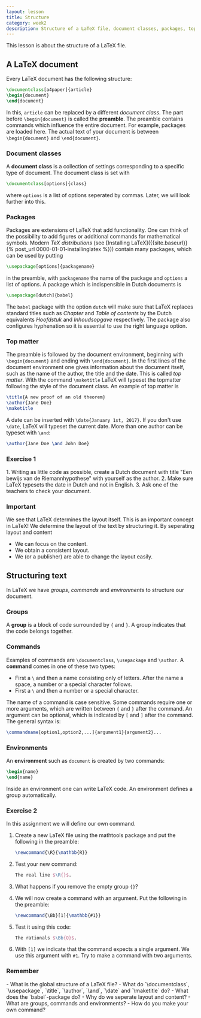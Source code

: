 ```yaml
---
layout: lesson
title: Structure
category: week2
description: Structure of a LaTeX file, document classes, packages, topmatter, groups, commands and environments.
---
```

This lesson is about the structure of a LaTeX file.

A LaTeX document
----------------

Every LaTeX document has the following structure:

```latex
\documentclass[a4paper]{article}
\begin{document}
\end{document}
```

In this, `article` can be replaced by a different *document class*. The
part before `\begin{document}` is called the **preamble**.
The preamble contains commands which influence the entire document. For
example, packages are loaded here. The actual text of your document is
between `\begin{document}` and `\end{document}`.

### Document classes

A **document class** is a collection of settings corresponding to a
specific type of document. The document class is set with

```latex
\documentclass[options]{class}
```

where `options` is a list of options seperated by commas. Later, we will
look further into this.

### Packages

Packages are extensions of LaTeX that add functionality. One can think
of the possibility to add figures or additional commands for
mathematical symbols. Modern *TeX distributions* (see [Installing
LaTeX]({{site.baseurl}}{% post_url 0000-01-01-installinglatex %}))
contain many packages, which can be used by putting

```latex
\usepackage[options]{packagename}
```

in the preamble, with `packagename` the name of the package and
`options` a list of options. A package which is indispensible in Dutch
documents is

```latex
\usepackage[dutch]{babel}
```

The `babel` package with the option `dutch` will make sure that LaTeX
replaces standard titles such as *Chapter* and *Table of contents* by
the Dutch equivalents *Hoofdstuk* and *Inhoudsopgave* respectively. The
package also configures hyphenation so it is essential to use the right
language option.

### Top matter

The preamble is followed by the document environment, beginning with
`\begin{document}` and ending with `\end{document}`. In the first lines
of the document environment one gives information about the document
itself, such as the name of the author, the title and the date. This is
called *top matter*. With the command `\maketitle` LaTeX will typeset
the topmatter following the style of the document class. An example of
top matter is

```latex
\title{A new proof of an old theorem}
\author{Jane Doe}
\maketitle
```
A date can be inserted with `\date{January 1st, 2017}`. If you don't use
`\date`, LaTeX will typeset the current date. More than one author can
be typeset with `\and`:

```latex
\author{Jane Doe \and John Doe}
```

<div class="panel panel-primary">
<h3 class="panel-heading panel-title"> Exercise 1 </h3>
<div class="panel-body">
1.  Writing as little code as possible, create a Dutch document with
    title "Een bewijs van de Riemannhypothese" with yourself as
    the author.
2.  Make sure LaTeX typesets the date in Dutch and not in English.
3.  Ask one of the teachers to check your document.

</div> </div>
<div class="panel panel-danger">
<h3 class="panel-heading panel-title"> Important </h3>
<div class="panel-body">
We see that LaTeX determines the layout itself. This is an important
concept in LaTeX! We determine the layout of the text by structuring it.
By seperating layout and content

-   We can focus on the content.
-   We obtain a consistent layout.
-   We (or a publisher) are able to change the layout easily.

</div> </div>

Structuring text
----------------

In LaTeX we have *groups*, *commands* and *environments* to structure
our document.

### Groups

A **group** is a block of code surrounded by `{` and `}`. A group
indicates that the code belongs together.

### Commands

Examples of commands are `\documentclass`, `\usepackage` and `\author`.
A **command** comes in one of these two types:

-   First a `\` and then a name consisting only of letters. After the
    name a space, a number or a special character follows.
-   First a `\` and then a number or a special character.

The name of a command is case sensitive. Some commands require one or
more arguments, which are written between `{` and `}` after the command.
An argument can be optional, which is indicated by `[` and `]` after the
command. The general syntax is:

```latex
\commandname[option1,option2,...]{argument1}{argument2}...
```

### Environments

An **environment** such as `document` is created by two commands:

```latex
\begin{name}
\end{name}
```

Inside an environment one can write LaTeX code. An environment defines a
group automatically.

<div class="panel panel-primary">
<h3 class="panel-heading panel-title"> Exercise 2 </h3>
<div class="panel-body">
In this assignment we will define our own command.

1.  Create a new LaTeX file using the mathtools package and put the
    following in the preamble:

	```latex
    \newcommand{\R}{\mathbb{R}}
    ```

2.  Test your new command:

	```latex
    The real line $\R{}$.
    ```

3.  What happens if you remove the empty group `{}`?

4.  We will now create a command with an argument. Put the following in
    the preamble:

	```latex
    \newcommand{\Bb}[1]{\mathbb{#1}}
	```

5.  Test it using this code:

	```latex
    The rationals $\Bb{Q}$.
	```

6.  With `[1]` we indicate that the command expects a single argument.
	We use this argument with `#1`. Try to make a command with two
	arguments.

</div> </div>
<div class="panel panel-success">
<h3 class="panel-heading panel-title"> Remember </h3>
<div class="panel-body">
-   What is the global structure of a LaTeX file?
-   What do `\documentclass`, `\usepackage`, `\title`, `\author`,
    `\and`, `\date` and `\maketitle` do?
-   What does the `babel`-package do?
-   Why do we seperate layout and content?
-   What are groups, commands and environments?
-   How do you make your own command?

</div> </div>
